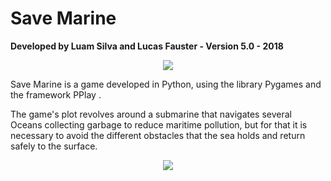 # Save Marine
__Developed by Luam Silva and Lucas Fauster - Version 5.0 - 2018__

<p align="center">
  <img src="https://user-images.githubusercontent.com/50959073/106484768-b1706980-648e-11eb-9f3d-626dae75db6a.png" />
</p>

Save Marine is a game developed in Python, using the library Pygames and the framework PPlay .

The game's plot revolves around a submarine that navigates several Oceans collecting garbage to reduce maritime pollution, but for that it is necessary to avoid the different obstacles that the sea holds and return safely to the surface.

<p align="center">
  <img src="https://user-images.githubusercontent.com/50959073/106483769-a5d07300-648d-11eb-9bd6-f117b640f8e8.png" />
</p>

